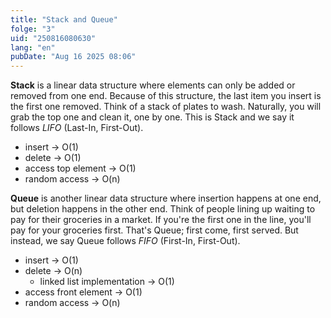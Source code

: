 ```yaml
---
title: "Stack and Queue"
folge: "3"
uid: "250816080630"
lang: "en"
pubDate: "Aug 16 2025 08:06"
---
```


**Stack** is a linear data structure where elements can only be added or removed from one end. Because of this structure, the last item you insert is the first one removed. Think of a stack of plates to wash. Naturally, you will grab the top one and clean it, one by one. This is Stack and we say it follows _LIFO_ (Last-In, First-Out).

- insert -> O(1)
- delete -> O(1)
- access top element -> O(1)
- random access -> O(n)

**Queue** is another linear data structure where insertion happens at one end, but deletion happens in the other end. Think of people lining up waiting to pay for their groceries in a market. If you're the first one in the line, you'll pay for your groceries first. That's Queue; first come, first served. But instead, we say Queue follows _FIFO_ (First-In, First-Out).

- insert -> O(1)
- delete -> O(n)
  - linked list implementation -> O(1)
- access front element -> O(1)
- random access -> O(n)